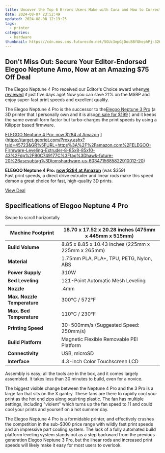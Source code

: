 ```yaml
---
title: Uncover the Top 6 Errors Users Make with Cura and How to Correct Them Effortlessly
date: 2024-08-07 23:52:49
updated: 2024-08-08 12:19:25
tags:
  - printer
categories:
  - hardware
thumbnail: https://cdn.mos.cms.futurecdn.net/5GUc3mpGjDouB8fGhephPj-320-80.png
---
```


## Don't Miss Out: Secure Your Editor-Endorsed Elegoo Neptune Amo, Now at an Amazing $75 Off Deal

The Elegoo Neptune 4 Pro received our Editor's Choice award when[we reviewed](https://www.tomshardware.com/reviews/elegoo-neptune-4-pro-3d-printer-review) it just five days ago! Now you can save 21% on the MSRP and enjoy super-fast print speeds and excellent quality.

 The Elegoo Neptune 4 Pro is the successor to the[Elegoo Neptune 3 Pro](https://www.tomshardware.com/reviews/elegoo-neptune-3-pro) (a 3D printer that I personally own and it is also[on sale for $199](https://target.georiot.com/Proxy.ashx?tsid=45723&GR%5FURL=https%3A%2F%2Famazon.com%2FELEGOO-Leveling-Dual-Gear-Removable-Capacitive%2Fdp%2FB0BJCQ59JS%3Fth%3D1%26tag%3Dhawk-future-20%26ascsubtag%3Dtomshardware-us-1855868188344193930-20) ) and it keeps the same overall form factor but turbo-charges the print speeds by using a Kilipper based firmware.

[ELEGOO Neptune 4 Pro: now $284 at Amazon](https://cdn.mos.cms.futurecdn.net/9zSdxpVwnL9hrRdNioy7Wh-200-100.jpg "ELEGOO Neptune 4 Pro: now $284 at Amazon") ](https://target.georiot.com/Proxy.ashx?tsid=45723&GR%5FURL=https%3A%2F%2Famazon.com%2FELEGOO-Firmware-Leveling-Extruder-8-85x8-85x10-43%2Fdp%2FB0C749177C%3Ftag%3Dhawk-future-20%26ascsubtag%3Dtomshardware-us-6034715685822910012-20)

**ELEGOO Neptune 4 Pro:** [**now $284 at Amazon**](https://target.georiot.com/Proxy.ashx?tsid=45723&GR%5FURL=https%3A%2F%2Famazon.com%2FELEGOO-Firmware-Leveling-Extruder-8-85x8-85x10-43%2Fdp%2FB0C749177C%3Ftag%3Dhawk-future-20%26ascsubtag%3Dtomshardware-us-8848727584626206515-20) (was $359)  
 Fast print speeds, a direct drive extruder and linear rods make this speed demon a great choice for fast, high-quality 3D prints.

[View Deal](https://target.georiot.com/Proxy.ashx?tsid=45723&GR%5FURL=https%3A%2F%2Famazon.com%2FELEGOO-Firmware-Leveling-Extruder-8-85x8-85x10-43%2Fdp%2FB0C749177C%3Ftag%3Dhawk-future-20%26ascsubtag%3Dtomshardware-us-6034715685822910012-20)

## Specifications of Elegoo Neptune 4 Pro

 Swipe to scroll horizontally

| **Machine Footprint**       | 18.70 x 17.52 x 20.28 inches (475mm x 445mm x 515mm) |
| --------------------------- | ---------------------------------------------------- |
| **Build Volume**            | 8.85 x 8.85 x 10.43 inches (225mm x 225mm x 265mm)   |
| **Material**                | 1.75mm PLA, PLA+, TPU, PETG, Nylon, ABS              |
| **Power Supply**            | 310W                                                 |
| **Bed Leveling**            | 121-Point Automatic Mesh Leveling                    |
| **Nozzle**                  | .4mm                                                 |
| **Max. Nozzle Temperature** | 300°C / 572°F                                        |
| **Max. Bed Temperature**    | 110°C / 230°F                                        |
| **Printing Speed**          | 30-500mm/s (Suggested Speed: 250mm/s)                |
| **Build Platform**          | Magnetic Flexible Removable PEI Platform             |
| **Connectivity**            | USB, microSD                                         |
| **Interface**               | 4.3-inch Color Touchscreen LCD                       |

 Assembly is easy; all the tools are in the box, and it comes largely assembled. It takes less than 30 minutes to build, even for a novice.

 The biggest visible change between the Neptune 4 Pro and the 3 Pro is a large fan that sits on the X gantry. These fans are there to rapidly cool your print as the hot end zips along squirting plastic. The fan has multiple settings, including "violent" which turns up the fan speed to 11 and could cool your prints and yourself on a hot summer day.

 The Elegoo Neptune 4 Pro is a formidable printer, and effectively crushes the competition in the sub-$300 price range with wildly fast print speeds and an impressive part cooling system. The lack of a fully automated build platform leveling system stands out as a step backward from the previous generation Elegoo Neptune 3 Pro, but the linear rods and increased print speeds will likely make it easy for most users to overlook.


<ins class="adsbygoogle"
     style="display:block"
     data-ad-format="autorelaxed"
     data-ad-client="ca-pub-7571918770474297"
     data-ad-slot="1223367746"></ins>



<ins class="adsbygoogle"
     style="display:block"
     data-ad-client="ca-pub-7571918770474297"
     data-ad-slot="8358498916"
     data-ad-format="auto"
     data-full-width-responsive="true"></ins>
